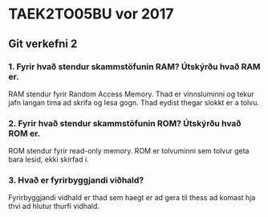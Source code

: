 # TAEK2TO05BU vor 2017

## Git verkefni 2

### 1. Fyrir hvað stendur skammstöfunin RAM? Útskýrðu hvað RAM er.

RAM stendur fyrir Random Access Memory. Thad er vinnsluminni og tekur jafn langan tima ad skrifa og lesa gogn. Thad eydist thegar slokkt er a tolvu.

### 2. Fyrir hvað stendur skammstöfunin ROM? Útskýrðu hvað ROM er.

ROM stendur fyrir read-only memory. ROM er tolvuminni sem tolvur geta bara lesid, ekki skirfad i.

### 3. Hvað er fyrirbyggjandi viðhald?

Fyrirbyggjandi vidhald er thad sem haegt er ad gera til thess ad komast hja thvi ad hlutur thurfi vidhald. 


